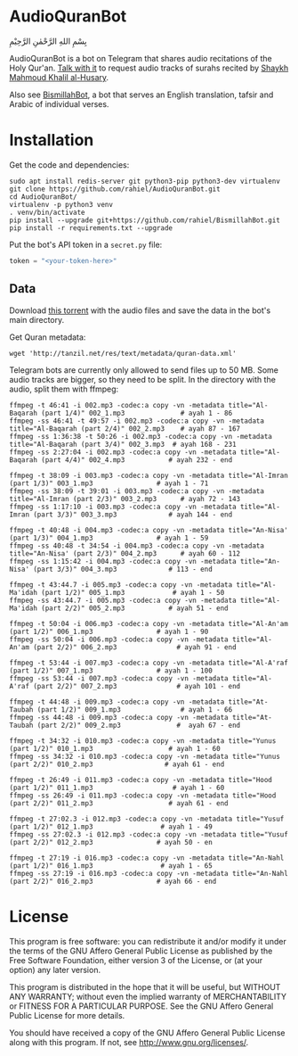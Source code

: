 # AudioQuranBot

بِسْمِ اللهِ الرَّحْمٰنِ الرَّحِيْمِ

AudioQuranBot is a bot on Telegram that shares audio recitations of the Holy
Qur'an. [Talk with it][AudioQuranBot] to request audio tracks of surahs recited
by [Shaykh Mahmoud Khalil al-Husary][qari].

Also see [BismillahBot][], a bot that serves an English translation, tafsir and
Arabic of individual verses.

[AudioQuranBot]: https://telegram.me/AudioQuranBot
[qari]: https://en.wikipedia.org/wiki/Mahmoud_Khalil_Al-Hussary
[BismillahBot]: https://github.com/rahiel/BismillahBot


# Installation

Get the code and dependencies:

``` shell
sudo apt install redis-server git python3-pip python3-dev virtualenv
git clone https://github.com/rahiel/AudioQuranBot.git
cd AudioQuranBot/
virtualenv -p python3 venv
. venv/bin/activate
pip install --upgrade git+https://github.com/rahiel/BismillahBot.git
pip install -r requirements.txt --upgrade
```

Put the bot's API token in a `secret.py` file:

```python
token = "<your-token-here>"
```

## Data

Download [this torrent][torrent] with the audio files and save the data in the
bot's main directory.

Get Quran metadata:

``` shell
wget 'http://tanzil.net/res/text/metadata/quran-data.xml'
```

Telegram bots are currently only allowed to send files up to 50 MB. Some audio
tracks are bigger, so they need to be split. In the directory with the audio,
split them with ffmpeg:

``` shell
ffmpeg -t 46:41 -i 002.mp3 -codec:a copy -vn -metadata title="Al-Baqarah (part 1/4)" 002_1.mp3              # ayah 1 - 86
ffmpeg -ss 46:41 -t 49:57 -i 002.mp3 -codec:a copy -vn -metadata title="Al-Baqarah (part 2/4)" 002_2.mp3    # ayah 87 - 167
ffmpeg -ss 1:36:38 -t 50:26 -i 002.mp3 -codec:a copy -vn -metadata title="Al-Baqarah (part 3/4)" 002_3.mp3  # ayah 168 - 231
ffmpeg -ss 2:27:04 -i 002.mp3 -codec:a copy -vn -metadata title="Al-Baqarah (part 4/4)" 002_4.mp3           # ayah 232 - end

ffmpeg -t 38:09 -i 003.mp3 -codec:a copy -vn -metadata title="Al-Imran (part 1/3)" 003_1.mp3                # ayah 1 - 71
ffmpeg -ss 38:09 -t 39:01 -i 003.mp3 -codec:a copy -vn -metadata title="Al-Imran (part 2/3)" 003_2.mp3      # ayah 72 - 143
ffmpeg -ss 1:17:10 -i 003.mp3 -codec:a copy -vn -metadata title="Al-Imran (part 3/3)" 003_3.mp3             # ayah 144 - end

ffmpeg -t 40:48 -i 004.mp3 -codec:a copy -vn -metadata title="An-Nisa' (part 1/3)" 004_1.mp3                # ayah 1 - 59
ffmpeg -ss 40:48 -t 34:54 -i 004.mp3 -codec:a copy -vn -metadata title="An-Nisa' (part 2/3)" 004_2.mp3      # ayah 60 - 112
ffmpeg -ss 1:15:42 -i 004.mp3 -codec:a copy -vn -metadata title="An-Nisa' (part 3/3)" 004_3.mp3             # 113 - end

ffmpeg -t 43:44.7 -i 005.mp3 -codec:a copy -vn -metadata title="Al-Ma'idah (part 1/2)" 005_1.mp3            # ayah 1 - 50
ffmpeg -ss 43:44.7 -i 005.mp3 -codec:a copy -vn -metadata title="Al-Ma'idah (part 2/2)" 005_2.mp3           # ayah 51 - end

ffmpeg -t 50:04 -i 006.mp3 -codec:a copy -vn -metadata title="Al-An'am (part 1/2)" 006_1.mp3                # ayah 1 - 90
ffmpeg -ss 50:04 -i 006.mp3 -codec:a copy -vn -metadata title="Al-An'am (part 2/2)" 006_2.mp3               # ayah 91 - end

ffmpeg -t 53:44 -i 007.mp3 -codec:a copy -vn -metadata title="Al-A'raf (part 1/2)" 007_1.mp3                # ayah 1 - 100
ffmpeg -ss 53:44 -i 007.mp3 -codec:a copy -vn -metadata title="Al-A'raf (part 2/2)" 007_2.mp3               # ayah 101 - end

ffmpeg -t 44:48 -i 009.mp3 -codec:a copy -vn -metadata title="At-Taubah (part 1/2)" 009_1.mp3               # ayah 1 - 66
ffmpeg -ss 44:48 -i 009.mp3 -codec:a copy -vn -metadata title="At-Taubah (part 2/2)" 009_2.mp3              #  ayah 67 - end

ffmpeg -t 34:32 -i 010.mp3 -codec:a copy -vn -metadata title="Yunus (part 1/2)" 010_1.mp3                   # ayah 1 - 60
ffmpeg -ss 34:32 -i 010.mp3 -codec:a copy -vn -metadata title="Yunus (part 2/2)" 010_2.mp3                  # ayah 61 - end

ffmpeg -t 26:49 -i 011.mp3 -codec:a copy -vn -metadata title="Hood (part 1/2)" 011_1.mp3                    # ayah 1 - 60
ffmpeg -ss 26:49 -i 011.mp3 -codec:a copy -vn -metadata title="Hood (part 2/2)" 011_2.mp3                   # ayah 61 - end

ffmpeg -t 27:02.3 -i 012.mp3 -codec:a copy -vn -metadata title="Yusuf (part 1/2)" 012_1.mp3                 # ayah 1 - 49
ffmpeg -ss 27:02.3 -i 012.mp3 -codec:a copy -vn -metadata title="Yusuf (part 2/2)" 012_2.mp3                # ayah 50 - en

ffmpeg -t 27:19 -i 016.mp3 -codec:a copy -vn -metadata title="An-Nahl (part 1/2)" 016_1.mp3                 # ayah 1 - 65
ffmpeg -ss 27:19 -i 016.mp3 -codec:a copy -vn -metadata title="An-Nahl (part 2/2)" 016_2.mp3                # ayah 66 - end
```

[torrent]: http://torrent.mp3quran.net/details.php?id=3f2404b9cc6dfb5ccf70580a149fd8b87de0d8f1

# License

This program is free software: you can redistribute it and/or modify it under
the terms of the GNU Affero General Public License as published by the Free
Software Foundation, either version 3 of the License, or (at your option) any
later version.

This program is distributed in the hope that it will be useful, but WITHOUT ANY
WARRANTY; without even the implied warranty of MERCHANTABILITY or FITNESS FOR A
PARTICULAR PURPOSE. See the GNU Affero General Public License for more details.

You should have received a copy of the GNU Affero General Public License along
with this program. If not, see <http://www.gnu.org/licenses/>.